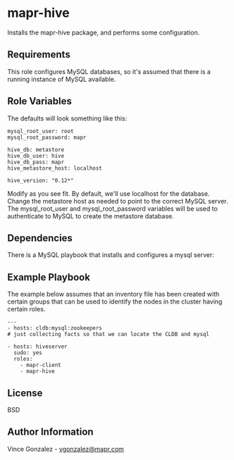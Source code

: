 mapr-hive
========

Installs the mapr-hive package, and performs some configuration.

Requirements
------------

This role configures MySQL databases, so it's assumed that there is a running instance of MySQL available.

Role Variables
--------------

The defaults will look something like this:

```
mysql_root_user: root
mysql_root_password: mapr

hive_db: metastore
hive_db_user: hive
hive_db_pass: mapr
hive_metastore_host: localhost

hive_version: "0.12*"
```

Modify as you see fit. By default, we'll use localhost for the database. Change the metastore host as needed to point to the correct MySQL server. The mysql_root_user and mysql_root_password variables will be used to authenticate to MySQL to create the metastore database.

Dependencies
------------

There is a MySQL playbook that installs and configures a mysql server: [](https://github.com/vicenteg/mapr-ansible-roles/tree/master/playbooks/roles/mysql-server)

Example Playbook
-------------------------

The example below assumes that an inventory file has been created with certain groups that can be used to identify the nodes in the cluster having certain roles.

```
---
- hosts: cldb:mysql:zookeepers
# just collecting facts so that we can locate the CLDB and mysql

- hosts: hiveserver
  sudo: yes
  roles:
    - mapr-client
    - mapr-hive
```

License
-------

BSD

Author Information
------------------

Vince Gonzalez - vgonzalez@mapr.com
